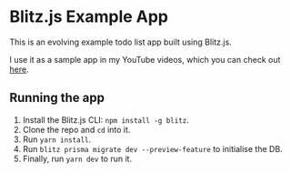 # Blitz.js Example App

This is an evolving example todo list app built using Blitz.js.

I use it as a sample app in my YouTube videos, which you can check out [here](https://www.youtube.com/c/JacquesBlom).

## Running the app

1. Install the Blitz.js CLI: `npm install -g blitz`.
1. Clone the repo and `cd` into it.
1. Run `yarn install`.
1. Run `blitz prisma migrate dev --preview-feature` to initialise the DB.
1. Finally, run `yarn dev` to run it.
